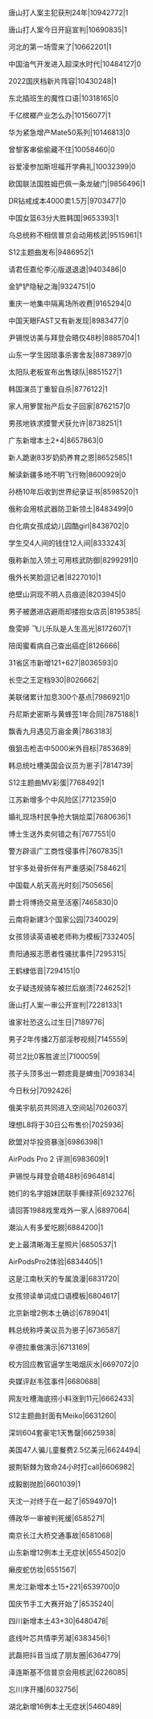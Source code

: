 唐山打人案主犯获刑24年|10942772|1

唐山打人案今日开庭宣判|10690835|1

河北的第一场雪来了|10662201|1

中国油气开发进入超深水时代|10484127|0

2022国庆档新片阵容|10430248|1

东北插班生的魔性口语|10318165|0

千亿槟榔产业怎么办|10156077|1

华为紧急增产Mate50系列|10146813|0

曾黎客串偷偷藏不住|10058460|0

谷爱凌参加斯坦福开学典礼|10032399|0

欧国联法国胜姆巴佩一条龙破门|9856496|1

DR钻戒成本4000卖1.5万|9703477|0

中国女篮63分大胜韩国|9653393|1

乌总统称不相信普京会动用核武|9515961|1

S12主题曲发布|9486952|1

请君任嘉伦李沁版退退退|9403486|0

金铲铲隐秘之海|9324751|0

重庆一地集中隔离场所收费|9165294|0

中国天眼FAST又有新发现|8983477|0

尹锡悦访美与拜登会晤仅48秒|8885704|1

山东一学生因琐事杀害舍友|8873897|0

太阳队老板宣布出售球队|8851527|1

韩国演员丁重智自杀|8776122|1

家人用箩筐抬产后女子回家|8762157|0

男孩地铁求摸警犬获允许|8738251|1

广东新增本土2+4|8657863|0

新人跪谢83岁奶奶养育之恩|8652585|1

解读新疆多地不明飞行物|8600929|0

孙杨10年后收到世界纪录证书|8598520|1

俄称会用核武器防卫新领土|8483499|0

白化病女孩成幼儿园酷girl|8438702|0

学生交4人间的钱住12人间|8333243|

俄称新加入领土可用核武防御|8299291|0

俄外长笑脸逗记者|8227010|1

绝壁山洞现不明人员痕迹|8203945|0

男子被邀进店避雨却搂抱女店员|8195385|

詹雯婷 飞儿乐队是人生高光|8172607|1

陪闺蜜看病自己查出癌症|8126666|

31省区市新增121+627|8036593|0

长空之王定档930|8026662|

美联储累计加息300个基点|7986921|0

丹尼斯史密斯与黄蜂签1年合同|7875188|1

飘香九月遇见万亩金黄|7863183|

俄狙击枪击中5000米外目标|7853689|

韩总统吐槽美国会议员为崽子|7814739|

S12主题曲MV彩蛋|7768492|1

江苏新增多个中风险区|7712359|0

婚礼现场村民争抢大锅烩菜|7680636|1

博士生送外卖何错之有|7677551|0

警方辟谣广工商性侵事件|7607835|1

甘宇多处骨折伴有严重感染|7584621|

中国载人航天高光时刻|7505656|

爵士将博扬交易至活塞|7465830|0

云南将新建3个国家公园|7340029|

女孩领读英语被老师称为模板|7332405|

贵阳通报志愿者性骚扰事件|7295315|

王鹤棣低音|7294151|0

女子疑违规骑车被拦后崩溃|7246252|1

唐山打人案一审公开宣判|7228133|1

谁家社恐这么过生日|7189776|

男子2年传播2万部淫秽视频|7145559|

荷兰2比0客胜波兰|7100059|

孩子头顶多出一颗痣竟是蜱虫|7093834|

今日秋分|7092426|

俄美宇航员共同进入空间站|7026037|

理想L8将于30日公布售价|7025936|

欧盟对华投资暴涨|6986398|1

AirPods Pro 2 评测|6983609|1

尹锡悦与拜登会晤48秒|6964814|

她们的名字姐妹团联手撕绿茶|6923276|

请回答1988戏里戏外一家人|6897064|

潮汕人有多爱吃朥|6884200|1

史上最清晰海王星照片|6850537|1

AirPodsPro2体验|6834405|1

这是江南秋天的专属浪漫|6831720|

女孩领读单词成口语模板|6804617|

北京新增2例本土确诊|6789041|

韩总统称呼美议员为崽子|6736587|

辛德拉重做演示|6713169|

校方回应教官逼学生喝烟灰水|6697072|0

央媒评赵韦弦事件|6680688|

网友吐槽海底捞小料涨到11元|6662433|

S12主题曲封面有Meiko|6631260|

深圳604套豪宅1天售罄|6625938|

美国47人骗儿童餐费2.5亿美元|6624494|

披荆斩棘为致命24小时打call|6606982|

成毅剧抛脸|6601039|1

天沈一对终于在一起了|6594970|1

傅政华一审被判死缓|6585271|

南京长江大桥交通事故|6581068|

山东新增12例本土无症状|6554502|0

癞皮蛇仿妆|6551567|

黑龙江新增本土15+221|6539700|0

国庆节手工大赛开始了|6535240|

四川新增本土43+30|6480478|

底线叶芯共情李芳凝|6383456|1

武磊把抖音当成了朋友圈|6364779|

泽连斯基不信普京会用核武|6226085|

忘川序开播|6032756|

湖北新增16例本土无症状|5460489|

